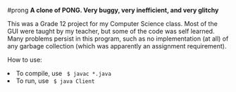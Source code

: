 #prong
<b> A clone of PONG. Very buggy, very inefficient, and very glitchy </b>
<p>
This was a Grade 12 project for my Computer Science class. Most of the GUI
were taught by my teacher, but some of the code was self learned. Many problems
persist in this program, such as no implementation (at all) of any garbage
collection (which was apparently an assignment requirement).
</p>

<p>How to use:</p>
<li> To compile, use <code> $ javac *.java </code> </li>
<li>To run, use <code> $ java Client </code></li>

